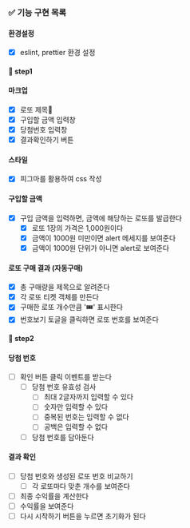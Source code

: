 ### ✅ 기능 구현 목록

#### 환경설정

- [x] eslint, prettier 환경 설정

#### 🎯 step1

#### 마크업

- [x] 로또 제목
- [x] 구입할 금액 입력창
- [x] 당첨번호 입력창
- [x] 결과확인하기 버튼

#### 스타일

- [x] 피그마를 활용하여 css 작성

#### 구입할 금액

- [x] 구입 금액을 입력하면, 금액에 해당하는 로또를 발급한다
  - [x] 로또 1장의 가격은 1,000원이다
  - [x] 금액이 1000원 미만이면 alert 메세지를 보여준다
  - [x] 금액이 1000원 단위가 아니면 alert로 보여준다

#### 로또 구매 결과 (자동구매)

- [x] 총 구매량을 제목으로 알려준다
- [x] 각 로또 티켓 객체를 만든다
- [x] 구매한 로또 개수만큼 '🎟️' 표시한다
- [x] 번호보기 토글을 클릭하면 로또 번호를 보여준다

#### 🎯 step2

#### 당첨 번호

- [ ] 확인 버튼 클릭 이벤트를 받는다
  - [ ] 당첨 번호 유효성 검사
    - [ ] 최대 2글자까지 입력할 수 있다
    - [ ] 숫자만 입력할 수 있다
    - [ ] 중복된 번호는 입력할 수 없다
    - [ ] 공백은 입력할 수 없다
  - [ ] 당첨 번호를 담아둔다

#### 결과 확인

- [ ] 당첨 번호와 생성된 로또 번호 비교하기
  - [ ] 각 로또마다 맞춘 개수를 보여준다
- [ ] 최종 수익률을 계산한다
- [ ] 수익률을 보여준다
- [ ] 다시 시작하기 버튼을 누르면 초기화가 된다
